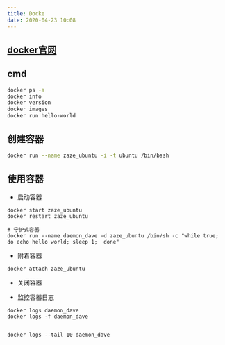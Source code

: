 ```yaml
---
title: Docke
date: 2020-04-23 10:08
---
```


## [docker官网](https://hub.docker.com/)

## cmd 
```bash
docker ps -a
docker info 
docker version
docker images
docker run hello-world
```
## 创建容器
```bash
docker run --name zaze_ubuntu -i -t ubuntu /bin/bash
```

## 使用容器
- 启动容器
```
docker start zaze_ubuntu
docker restart zaze_ubuntu

# 守护式容器
docker run --name daemon_dave -d zaze_ubuntu /bin/sh -c "while true; do echo hello world; sleep 1;  done"
```
- 附着容器
```
docker attach zaze_ubuntu
```

- 关闭容器


- 监控容器日志
```
docker logs daemon_dave
docker logs -f daemon_dave


docker logs --tail 10 daemon_dave
```



